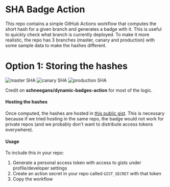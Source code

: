 # SHA Badge Action

This repo contains a simple GitHub Actions workflow that computes the short hash for a given branch and generates a badge with it.
This is useful to quickly check what branch is currently deployed. To make it more realistic, the repo has 3 branches
(master, canary and production) with some sample data to make the hashes different.

# Option 1: Storing the hashes

![master SHA](https://img.shields.io/endpoint?url=https://gist.githubusercontent.com/cau777/63a20a64c3d5ea1ef487b04c75629f29/raw/master-sha.json)
![canary SHA](https://img.shields.io/endpoint?url=https://gist.githubusercontent.com/cau777/63a20a64c3d5ea1ef487b04c75629f29/raw/canary-sha.json)
![production SHA](https://img.shields.io/endpoint?url=https://gist.githubusercontent.com/cau777/63a20a64c3d5ea1ef487b04c75629f29/raw/production-sha.json)

Credit on **schneegans/dynamic-badges-action** for most of the logic.

#### Hosting the hashes

Once computed, the hashes are hosted in [this public gist](https://gist.github.com/cau777/63a20a64c3d5ea1ef487b04c75629f29).
This is necessary because if we tried hosting in the same repo, the badge would not work for private repos (and we
probably don't want to distribute access tokens everywhere).

#### Usage

To include this in your repo:
1) Generate a personal access token with access to gists under profile/developer settings
2) Create an action secret in your repo called `GIST_SECRET` with that token
3) Copy the workflow
